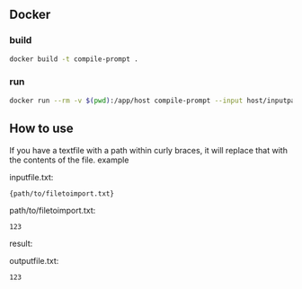 ## Docker
### build
```sh
docker build -t compile-prompt .
```
### run
```sh
docker run --rm -v $(pwd):/app/host compile-prompt --input host/inputpath.txt --output host/outputpath.txt
```

## How to use
If you have a textfile with a path within curly braces, it will replace that with the contents of the file.
example

inputfile.txt:

```
{path/to/filetoimport.txt}
```

path/to/filetoimport.txt:

```
123
```

result:

outputfile.txt:

```
123
```
